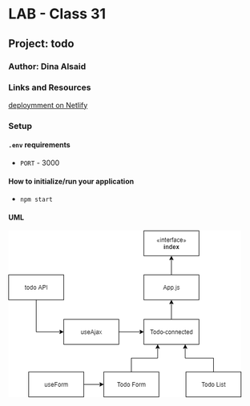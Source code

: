 # LAB - Class 31

## Project: todo

### Author: Dina Alsaid

### Links and Resources

[deploymment on Netlify](https://resty-401d5.netlify.app/)

### Setup

#### `.env` requirements

- `PORT` - 3000

#### How to initialize/run your application

- `npm start`

#### UML

![UML](./src/assets/lab32.png)

